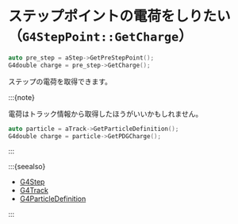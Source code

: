 # ステップポイントの電荷をしりたい（``G4StepPoint::GetCharge``）

```cpp
auto pre_step = aStep->GetPreStepPoint();
G4double charge = pre_step->GetCharge();
```

ステップの電荷を取得できます。

:::{note}

電荷はトラック情報から取得したほうがいいかもしれません。

```cpp
auto particle = aTrack->GetParticleDefinition();
G4double charge = particle->GetPDGCharge();
```

:::

:::{seealso}

- [G4Step](https://geant4.kek.jp/Reference/11.2.0/classG4Step.html)
- [G4Track](https://geant4.kek.jp/Reference/11.2.0/classG4Track.html)
- [G4ParticleDefinition](https://geant4.kek.jp/Reference/11.2.0/classG4ParticleDefinition.html)

:::
